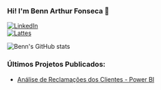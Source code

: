 ### Hi! I'm Benn Arthur Fonseca 🚀
[![LinkedIn](https://img.shields.io/badge/LinkedIn-0077B5?style=for-the-badge&logo=linkedin&logoColor=white)](https://www.linkedin.com/in/bennarthur/) <br>
[![Lattes](https://img.shields.io/badge/-LATTES-orange?style=plastic&logo=bookstack&logoColor=white)](http://lattes.cnpq.br/5050276087083384)<br>

![Benn's GitHub stats](https://github-readme-stats.vercel.app/api?username=bennarthurdev&theme=dark&show_icons=true)

### Últimos Projetos Publicados:
- [Análise de Reclamações dos Clientes - Power BI](https://app.powerbi.com/view?r=eyJrIjoiMjgwMmEwZTItMmM0NC00NTc0LWEwMDYtNDEwNDhkMWYwMjQ1IiwidCI6IjFmM2RkMmViLTkyODQtNGFjNi05ZjdhLTgzMzg2NzQ4YzA4NSJ9)<br/>

